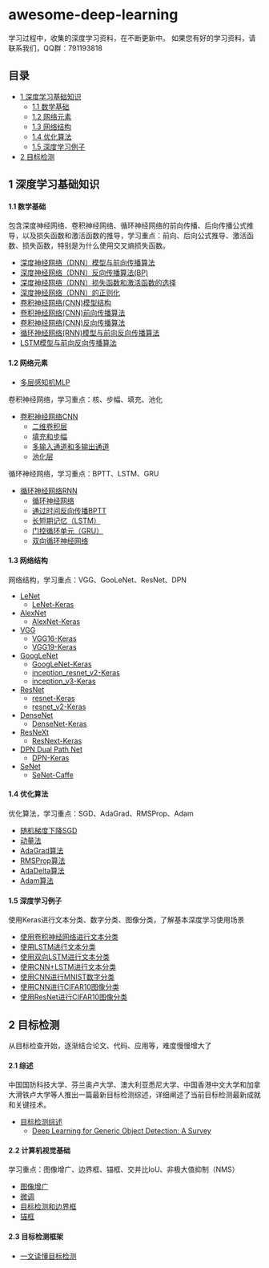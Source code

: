 
# awesome-deep-learning

学习过程中，收集的深度学习资料，在不断更新中。 
如果您有好的学习资料，请联系我们，QQ群：791193818

## 目录
- [1 深度学习基础知识](https://github.com/DenseAI/awesome-deep-learning#1-深度学习基础知识)
	- [1.1 数学基础](https://github.com/DenseAI/awesome-deep-learning#11-数学基础)
	- [1.2 网络元素](https://github.com/DenseAI/awesome-deep-learning#12-网络元素)
	- [1.3 网络结构](https://github.com/DenseAI/awesome-deep-learning#13-网络结构)
	- [1.4 优化算法](https://github.com/DenseAI/awesome-deep-learning#14-优化算法)
	- [1.5 深度学习例子](https://github.com/DenseAI/awesome-deep-learning#15-深度学习例子)
- [2 目标检测](https://github.com/DenseAI/awesome-deep-learning#2-目标识别)	

## 1 深度学习基础知识 

#### 1.1 数学基础

包含深度神经网络、卷积神经网络、循环神经网络的前向传播、后向传播公式推导，以及损失函数和激活函数的推导，学习重点：前向、后向公式推导、激活函数、损失函数，特别是为什么使用交叉熵损失函数。

- [深度神经网络（DNN）模型与前向传播算法](https://www.cnblogs.com/pinard/p/6418668.html)
- [深度神经网络（DNN）反向传播算法(BP)](https://www.cnblogs.com/pinard/p/6422831.html)
- [深度神经网络（DNN）损失函数和激活函数的选择](https://www.cnblogs.com/pinard/p/6437495.html)
- [深度神经网络（DNN）的正则化](https://www.cnblogs.com/pinard/p/6472666.html)
- [卷积神经网络(CNN)模型结构](https://www.cnblogs.com/pinard/p/6483207.html)
- [卷积神经网络(CNN)前向传播算法](https://www.cnblogs.com/pinard/p/6489633.html)
- [卷积神经网络(CNN)反向传播算法](https://www.cnblogs.com/pinard/p/6494810.html)
- [循环神经网络(RNN)模型与前向反向传播算法](https://www.cnblogs.com/pinard/p/6509630.html)
- [LSTM模型与前向反向传播算法](https://www.cnblogs.com/pinard/p/6519110.html)


#### 1.2 网络元素
- [多层感知机MLP](http://zh.d2l.ai/chapter_deep-learning-basics/mlp.html)

卷积神经网络，学习重点：核、步幅、填充、池化
- [卷积神经网络CNN](https://www.jianshu.com/p/70b6f5653ac6)
	- [二维卷积层](http://zh.d2l.ai/chapter_convolutional-neural-networks/conv-layer.html)
	- [填充和步幅](http://zh.d2l.ai/chapter_convolutional-neural-networks/padding-and-strides.html)
	- [多输入通道和多输出通道](http://zh.d2l.ai/chapter_convolutional-neural-networks/channels.html)
	- [池化层](http://zh.d2l.ai/chapter_convolutional-neural-networks/pooling.html)

循环神经网络，学习重点：BPTT、LSTM、GRU
- [循环神经网络RNN](https://www.jianshu.com/p/39a99c88a565)
	- [循环神经网络](http://zh.d2l.ai/chapter_recurrent-neural-networks/rnn.html)
	- [通过时间反向传播BPTT](http://zh.d2l.ai/chapter_recurrent-neural-networks/bptt.html)
	- [长短期记忆（LSTM）](http://zh.d2l.ai/chapter_recurrent-neural-networks/lstm.html)
	- [门控循环单元（GRU）](http://zh.d2l.ai/chapter_recurrent-neural-networks/gru.html)
	- [双向循环神经网络](http://zh.d2l.ai/chapter_recurrent-neural-networks/bi-rnn.html)
	
#### 1.3 网络结构

网络结构，学习重点：VGG、GooLeNet、ResNet、DPN

- [LeNet](https://blog.csdn.net/chenyuping333/article/details/82177677)
	- [LeNet-Keras](https://github.com/DustinAlandzes/mnist-lenet-keras/blob/master/lenet.py)
- [AlexNet](https://blog.csdn.net/chenyuping333/article/details/82178335)
	- [AlexNet-Keras](https://github.com/uestcsongtaoli/AlexNet/blob/master/model.py)
- [VGG](https://blog.csdn.net/chenyuping333/article/details/82250931)
	- [VGG16-Keras](https://github.com/keras-team/keras-applications/blob/master/keras_applications/vgg16.py)
	- [VGG19-Keras](https://github.com/keras-team/keras-applications/blob/master/keras_applications/vgg19.py)
- [GoogLeNet](https://blog.csdn.net/chenyuping333/article/details/82343608)
	- [GoogLeNet-Keras](https://github.com/dingchenwei/googLeNet/blob/master/googLeNet.py)
	- [inception_resnet_v2-Keras](https://github.com/keras-team/keras-applications/blob/master/keras_applications/inception_resnet_v2.py)
	- [inception_v3-Keras](https://github.com/keras-team/keras-applications/blob/master/keras_applications/inception_v3.py)
- [ResNet](https://blog.csdn.net/chenyuping333/article/details/82344334)
	- [resnet-Keras](https://github.com/keras-team/keras-applications/blob/master/keras_applications/resnet.py)
	- [resnet_v2-Keras](https://github.com/keras-team/keras-applications/blob/master/keras_applications/resnet_v2.py)
- [DenseNet](https://blog.csdn.net/chenyuping333/article/details/82414542)
	- [DenseNet-Keras](https://github.com/keras-team/keras-applications/blob/master/keras_applications/densenet.py)
- [ResNeXt](https://blog.csdn.net/chenyuping333/article/details/82453632)
	- [ResNext-Keras](https://github.com/keras-team/keras-applications/blob/master/keras_applications/resnext.py)
- [DPN Dual Path Net](https://blog.csdn.net/chenyuping333/article/details/82453965)
	- [DPN-Keras](https://github.com/titu1994/Keras-DualPathNetworks/blob/master/dual_path_network.py)
- [SeNet](http://www.sohu.com/a/161633191_465975)
	- [SeNet-Caffe](https://github.com/hujie-frank/SENet)

#### 1.4 优化算法

优化算法，学习重点：SGD、AdaGrad、RMSProp、Adam

- [随机梯度下降SGD](http://zh.d2l.ai/chapter_optimization/gd-sgd.html)
- [动量法](http://zh.d2l.ai/chapter_optimization/momentum.html)
- [AdaGrad算法](http://zh.d2l.ai/chapter_optimization/adagrad.html)
- [RMSProp算法](http://zh.d2l.ai/chapter_optimization/rmsprop.html)
- [AdaDelta算法](http://zh.d2l.ai/chapter_optimization/adadelta.html)
- [Adam算法](http://zh.d2l.ai/chapter_optimization/adam.html)

#### 1.5 深度学习例子

使用Keras进行文本分类、数字分类、图像分类，了解基本深度学习使用场景

- [使用卷积神经网络进行文本分类](https://github.com/keras-team/keras/blob/master/examples/imdb_cnn.py)
- [使用LSTM进行文本分类](https://github.com/keras-team/keras/blob/master/examples/imdb_lstm.py)
- [使用双向LSTM进行文本分类](https://github.com/keras-team/keras/blob/master/examples/imdb_bidirectional_lstm.py)
- [使用CNN+LSTM进行文本分类](https://github.com/keras-team/keras/blob/master/examples/imdb_cnn_lstm.py)
- [使用CNN进行MNIST数字分类](https://github.com/keras-team/keras/blob/master/examples/mnist_cnn.py)
- [使用CNN进行CIFAR10图像分类](https://github.com/keras-team/keras/blob/master/examples/cifar10_cnn.py)
- [使用ResNet进行CIFAR10图像分类](https://github.com/keras-team/keras/blob/master/examples/cifar10_resnet.py)


## 2 目标检测
从目标检查开始，逐渐结合论文、代码、应用等，难度慢慢增大了
#### 2.1 综述
中国国防科技大学、芬兰奥卢大学、澳大利亚悉尼大学、中国香港中文大学和加拿大滑铁卢大学等人推出一篇最新目标检测综述，详细阐述了当前目标检测最新成就和关键技术。
- [目标检测综述](https://blog.csdn.net/qq_35451572/article/details/82752261)
	- [Deep Learning for Generic Object Detection: A Survey](https://arxiv.org/pdf/1809.02165.pdf)
	
#### 2.2 计算机视觉基础
学习重点：图像增广、边界框、锚框、交并比IoU、非极大值抑制（NMS）
- [图像增广](http://zh.d2l.ai/chapter_computer-vision/image-augmentation.html)
- [微调](http://zh.d2l.ai/chapter_computer-vision/fine-tuning.html)
- [目标检测和边界框](http://zh.d2l.ai/chapter_computer-vision/bounding-box.html)
- [锚框](http://zh.d2l.ai/chapter_computer-vision/anchor.html)

#### 2.3 目标检测框架
- [一文读懂目标检测](https://cloud.tencent.com/developer/news/281788)

